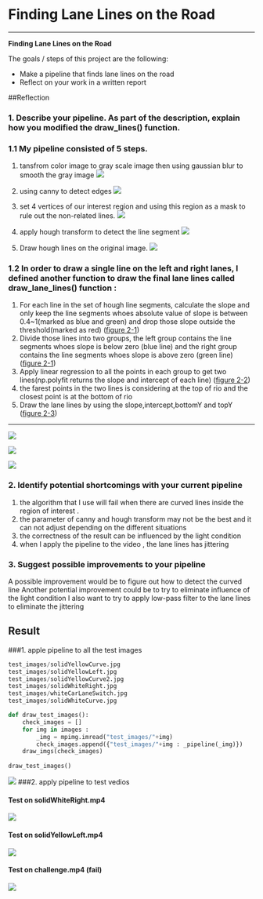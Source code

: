 # **Finding Lane Lines on the Road** 


---

**Finding Lane Lines on the Road**

The goals / steps of this project are the following:
* Make a pipeline that finds lane lines on the road
* Reflect on your work in a written report


##Reflection

### 1. Describe your pipeline. As part of the description, explain how you modified the draw_lines() function.

### 1.1 My pipeline consisted of 5 steps. 

1. tansfrom color image to gray scale image then using gaussian blur to smooth the gray image
 ![](./examples/blur_image.jpg)
 
1. using canny to detect edges
 ![](./examples/edges.jpg)
1. set 4 vertices of our interest region and using this region as a mask to rule out the non-related lines.
 ![](./examples/rio_with_dash.jpg)
3. apply hough transform to detect the line segment 
 ![](./examples/hough_lines.jpg)
4. Draw hough lines on the original image.
 ![](./examples/hough_line_on_origin.jpg)
 
### 1.2 In order to draw a single line on the left and right lanes, I defined another function to draw the final lane lines called draw_lane_lines() function :

1. For each line in the set of hough line segments, calculate the slope and only keep the line segments whoes absolute value of slope is between 0.4~1(marked as blue and green) and drop those slope outside the threshold(marked as red) 
([figure 2-1]())
2. Divide those lines into two groups, the left group contains the line segments whoes slope is below zero (blue line) and the right group contains the line segments whoes slope is above zero (green line)
([figure 2-1]())
3. Apply linear regression to all the points in each group to get two lines(np.polyfit returns the slope and intercept of each line)
([figure 2-2]())
4. the farest points in the two lines is considering at the top of rio and the closest point is at the bottom of rio
5. Draw the lane lines by using the slope,intercept,bottomY and topY ([figure 2-3]())    

-----
 ![](./examples/hough_line_slope.jpg)

 ![](./examples/polyfit.jpg)
 
 ![](./examples/lane_lines.jpg)


### 2. Identify potential shortcomings with your current pipeline

1. the algorithm that I use will fail when there are curved lines inside the region of interest .
2. the parameter of canny and hough transform may not be the best and it can not adjust depending on the different situations
3. the correctness of the result can be influenced by the light condition
4. when I apply the pipeline to the video , the lane lines has jittering


### 3. Suggest possible improvements to your pipeline

A possible improvement would be to figure out how to detect the curved line
Another potential improvement could be to try to eliminate  influence of the light condition
I also want to try to apply low-pass filter to the lane lines to eliminate the jittering


## Result
###1. apple pipeline to all the test images
```python
test_images/solidYellowCurve.jpg
test_images/solidYellowLeft.jpg
test_images/solidYellowCurve2.jpg
test_images/solidWhiteRight.jpg
test_images/whiteCarLaneSwitch.jpg
test_images/solidWhiteCurve.jpg

def draw_test_images():
    check_images = []
    for img in images :
        _img = mpimg.imread("test_images/"+img)
        check_images.append({"test_images/"+img : _pipeline(_img)})
    draw_imgs(check_images)
    
draw_test_images()
```
![](./examples/test_image_after.jpg)
###2. apply pipeline to test vedios
#### Test on solidWhiteRight.mp4
![](./examples/solidWhiteRight.gif)
#### Test on solidYellowLeft.mp4
![](./examples/solidYellowLeft.gif)
#### Test on challenge.mp4 (fail)
![](./examples/challenge.gif)